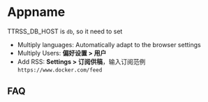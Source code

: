 # Appname

TTRSS_DB_HOST is `db`, so it need to set

- Multiply languages: Automatically adapt to the browser settings
- Multiply Users: **偏好设置 > 用户**
- Add RSS: **Settings > 订阅供稿**，输入订阅范例 `https://www.docker.com/feed`

## FAQ